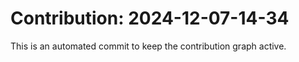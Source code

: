 # Contribution: 2024-12-07-14-34
This is an automated commit to keep the contribution graph active.
